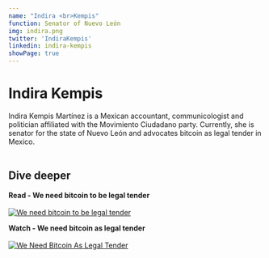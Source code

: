 ```yaml
---
name: "Indira <br>Kempis"
function: Senator of Nuevo León
img: indira.png
twitter: 'IndiraKempis'
linkedin: indira-kempis
showPage: true
---
```


# Indira Kempis
 
Indira Kempis Martínez is a Mexican accountant, communicologist and politician affiliated with the Movimiento Ciudadano party. Currently, she is senator for the state of Nuevo León and advocates bitcoin as legal tender in Mexico.
<br><br>

## Dive deeper


<div class="grid grid-cols-2 gap-5">
<div class="p-3 my-2">

**Read - We need bitcoin to be legal tender**  <br><br>
[![We need bitcoin to be legal tender](/content/indira1.png)](https://elsalvadorinenglish.com/02/21/we-need-bitcoin-to-be-legal-tender-in-mexico-because-if-it-is-not-so-if-we-do-not-make-that-decision-as-el-salvador-did-it-is-very-difficult-to-take-action-indira-kempis-mexican/)
</div>

<div class="p-3 my-2">

**Watch - We need bitcoin as legal tender**  <br><br>
[![We Need Bitcoin As Legal Tender](/content/indira2.png)](https://www.youtube.com/watch?v=sEU4m9JdeBg/)
</div>

</div>

<br>




